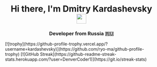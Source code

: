 <h1 align="center">Hi there, I'm <a>Dmitry Kardashevsky</a> 
<img src="https://github.com/blackcater/blackcater/raw/main/images/Hi.gif" height="32"/></h1>
<h3 align="center">Developer from Russia 🇷🇺</h3>
[![trophy](https://github-profile-trophy.vercel.app/?username=kardashevsky)](https://github.com/ryo-ma/github-profile-trophy)
[![GitHub Streak](https://github-readme-streak-stats.herokuapp.com/?user=DenverCoder1)](https://git.io/streak-stats)
